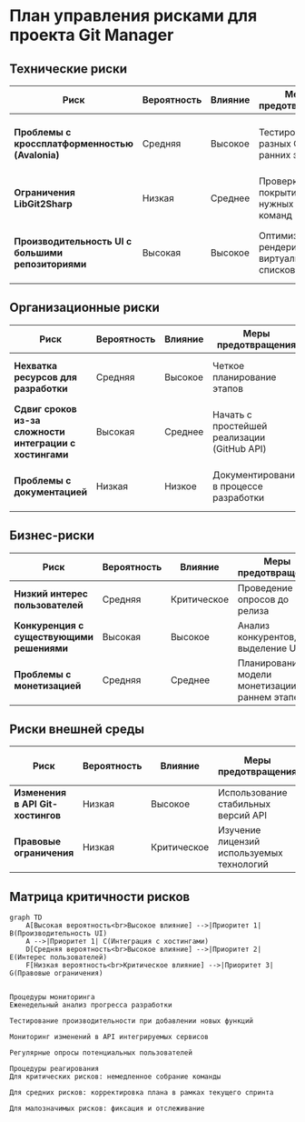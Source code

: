 # План управления рисками для проекта Git Manager

## Технические риски

| Риск | Вероятность | Влияние | Меры предотвращения | Действия при наступлении |
|------|-------------|---------|----------------------|--------------------------|
| **Проблемы с кроссплатформенностью (Avalonia)** | Средняя | Высокое | Тестирование на разных ОС на ранних этапах | Использование fallback-решений для специфичных функций ОС |
| **Ограничения LibGit2Sharp** | Низкая | Среднее | Проверка покрытия всех нужных Git-команд | Подключение git CLI как fallback |
| **Производительность UI с большими репозиториями** | Высокая | Высокое | Оптимизация рендеринга, виртуализация списков | Введение ограничений на отображаемые элементы |

## Организационные риски

| Риск | Вероятность | Влияние | Меры предотвращения | Действия при наступлении |
|------|-------------|---------|----------------------|--------------------------|
| **Нехватка ресурсов для разработки** | Средняя | Высокое | Четкое планирование этапов | Приоритизация функций, поиск дополнительных разработчиков |
| **Сдвиг сроков из-за сложности интеграции с хостингами** | Высокая | Среднее | Начать с простейшей реализации (GitHub API) | Использование готовых библиотек для API |
| **Проблемы с документацией** | Низкая | Низкое | Документирование в процессе разработки | Выделение отдельного времени на документирование |

## Бизнес-риски

| Риск | Вероятность | Влияние | Меры предотвращения | Действия при наступлении |
|------|-------------|---------|----------------------|--------------------------|
| **Низкий интерес пользователей** | Средняя | Критическое | Проведение опросов до релиза | Активный маркетинг, добавление уникальных фич |
| **Конкуренция с существующими решениями** | Высокая | Высокое | Анализ конкурентов, выделение USP | Упор на простоту и специализированные функции |
| **Проблемы с монетизацией** | Средняя | Среднее | Планирование модели монетизации на раннем этапе | Введение платных функций |

## Риски внешней среды

| Риск | Вероятность | Влияние | Меры предотвращения | Действия при наступлении |
|------|-------------|---------|----------------------|--------------------------|
| **Изменения в API Git-хостингов** | Низкая | Высокое | Использование стабильных версий API | Быстрое обновление интеграций |
| **Правовые ограничения** | Низкая | Критическое | Изучение лицензий используемых технологий | Консультация с юристом |

## Матрица критичности рисков

```mermaid
graph TD
    A[Высокая вероятность<br>Высокое влияние] -->|Приоритет 1| B(Производительность UI)
    A -->|Приоритет 1| C(Интеграция с хостингами)
    D[Средняя вероятность<br>Высокое влияние] -->|Приоритет 2| E(Интерес пользователей)
    F[Низкая вероятность<br>Критическое влияние] -->|Приоритет 3| G(Правовые ограничения)


Процедуры мониторинга
Еженедельный анализ прогресса разработки

Тестирование производительности при добавлении новых функций

Мониторинг изменений в API интегрируемых сервисов

Регулярные опросы потенциальных пользователей

Процедуры реагирования
Для критических рисков: немедленное собрание команды

Для средних рисков: корректировка плана в рамках текущего спринта

Для малозначимых рисков: фиксация и отслеживание
